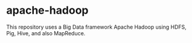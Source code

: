 # apache-hadoop
This repository uses a Big Data framework Apache Hadoop using HDFS, Pig, Hive, and also MapReduce.
